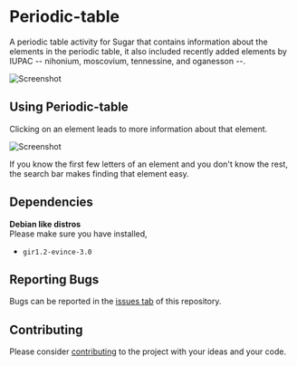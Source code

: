 Periodic-table
==============

A periodic table activity for Sugar that contains information about the elements in the periodic table, it also included recently added elements by IUPAC -- nihonium, moscovium, tennessine, and oganesson --.

![Screenshot](https://github.com/sugarlabs/periodic-table/blob/master/screenshots/3.png)

Using Periodic-table
--------------------

Clicking on an element leads to more information about that element.

![Screenshot](https://github.com/sugarlabs/periodic-table/blob/master/screenshots/1.png)


If you know the first few letters of an element and you don't know the rest, the search bar makes finding that element easy.

Dependencies
--------------

**Debian like distros**<br/>
Please make sure you have installed,
- `gir1.2-evince-3.0`

Reporting Bugs
--------------

Bugs can be reported in the
[issues tab](https://github.com/sugarlabs/periodic-table/issues)
of this repository.

Contributing
------------

Please consider [contributing](https://github.com/sugarlabs/sugar-docs/blob/master/src/contributing.md) to the project with your ideas and your code.
